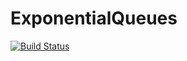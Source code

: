 # ExponentialQueues

[![Build Status](https://github.com/abraunst/ExponentialQueues.jl/actions/workflows/CI.yml/badge.svg?branch=main)](https://github.com/abraunst/ExponentialQueues.jl/actions/workflows/CI.yml?query=branch%3Amain)
